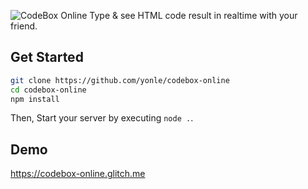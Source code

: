 ![CodeBox Online](https://cdn.glitch.com/90110d93-bd27-43df-ad49-a775770e486c%2F20201209_210112.png?v=1607563260341)
Type & see HTML code result in realtime with your friend.

## Get Started
```bash
git clone https://github.com/yonle/codebox-online
cd codebox-online
npm install
```
Then, Start your server by executing `node .`.
## Demo
https://codebox-online.glitch.me
